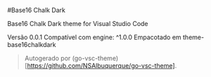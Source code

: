#Base16 Chalk Dark

Base16 Chalk Dark theme for Visual Studio Code

Versão 0.0.1
Compatível com engine: ^1.0.0
Empacotado em theme-base16chalkdark

> Autogerado por (go-vsc-theme)[https://github.com/NSAlbuquerque/go-vsc-theme].